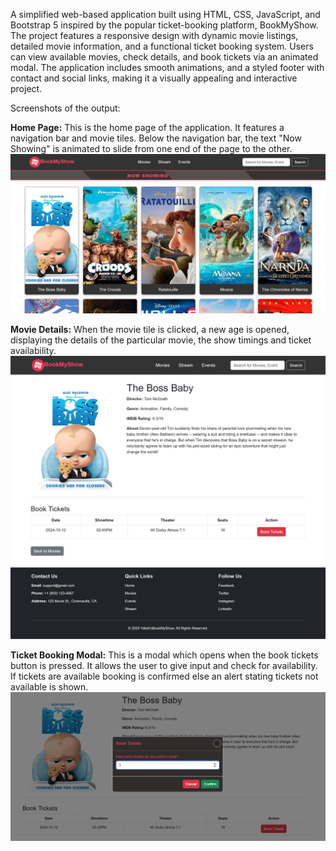 A simplified web-based application built using HTML, CSS, JavaScript, and Bootstrap 5 inspired by the popular ticket-booking platform, BookMyShow. The project features a responsive design with dynamic movie listings, detailed movie information, and a functional ticket booking system. Users can view available movies, check details, and book tickets via an animated modal. The application includes smooth animations, and a styled footer with contact and social links, making it a visually appealing and interactive project.

Screenshots of the output:

**Home Page:** This is the home page of the application. It features a navigation bar and movie tiles. Below the navigation bar, the text "Now Showing" is animated to slide from one end of the page to the other.
![HomePage](images/Homepage.png)

**Movie Details:** When the movie tile is clicked, a new age is opened, displaying the details of the particular movie, the show timings and ticket availability.
![DetailsPage](images/DetailsPage.png)

**Ticket Booking Modal:** This is a modal which opens when the book tickets button is pressed. It allows the user to give input and check for availability. If tickets are available booking is confirmed else an alert stating tickets not available is shown.
![TicketModal](images/TicketModal.png)
